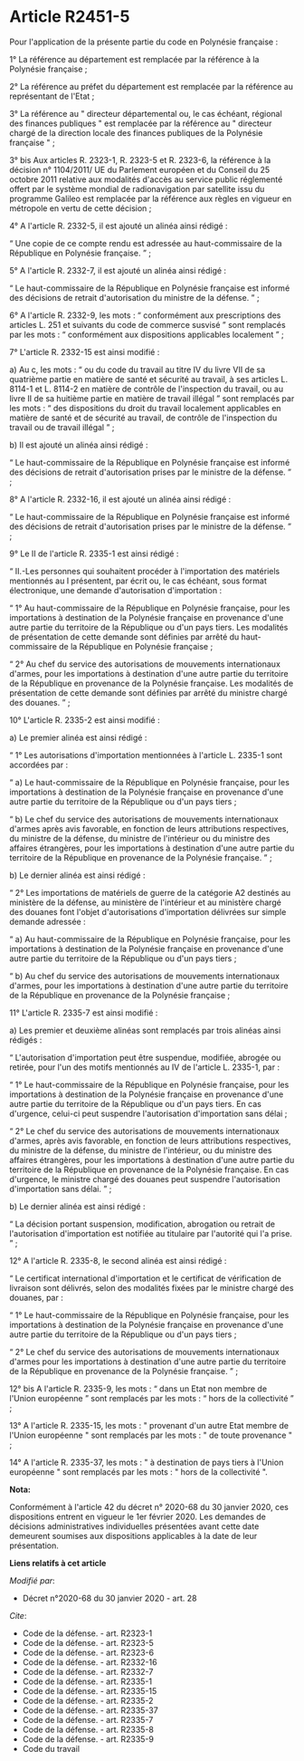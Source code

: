 # Article R2451-5

Pour l'application de la présente partie du code en Polynésie française : 

1° La référence au département est remplacée par la référence à la Polynésie française ; 

2° La référence au préfet du département est remplacée par la référence au représentant de l'Etat ; 

3° La référence au " directeur départemental ou, le cas échéant, régional des finances publiques " est remplacée par la
référence au " directeur chargé de la direction locale des finances publiques de la Polynésie française " ; 

3° bis Aux articles R. 2323-1, R. 2323-5 et R. 2323-6, la référence à la décision n° 1104/2011/ UE du Parlement européen et
du Conseil du 25 octobre 2011 relative aux modalités d'accès au service public réglementé offert par le système mondial de
radionavigation par satellite issu du programme Galileo est remplacée par la référence aux règles en vigueur en métropole en
vertu de cette décision ; 

4° A l'article R. 2332-5, il est ajouté un alinéa ainsi rédigé : 

“ Une copie de ce compte rendu est adressée au haut-commissaire de la République en Polynésie française. ” ; 

5° A l'article R. 2332-7, il est ajouté un alinéa ainsi rédigé : 

“ Le haut-commissaire de la République en Polynésie française est informé des décisions de retrait d'autorisation du ministre
de la défense. ” ; 

6° A l'article R. 2332-9, les mots : “ conformément aux prescriptions des articles L. 251 et suivants du code de commerce
susvisé ” sont remplacés par les mots : “ conformément aux dispositions applicables localement ” ; 

7° L'article R. 2332-15 est ainsi modifié : 

a) Au c, les mots : “ ou du code du travail au titre IV du livre VII de sa quatrième partie en matière de santé et sécurité
au travail, à ses articles L. 8114-1 et L. 8114-2 en matière de contrôle de l'inspection du travail, ou au livre II de sa
huitième partie en matière de travail illégal ” sont remplacés par les mots : “ des dispositions du droit du travail
localement applicables en matière de santé et de sécurité au travail, de contrôle de l'inspection du travail ou de travail
illégal ” ; 

b) Il est ajouté un alinéa ainsi rédigé : 

“ Le haut-commissaire de la République en Polynésie française est informé des décisions de retrait d'autorisation prises par
le ministre de la défense. ” ; 

8° A l'article R. 2332-16, il est ajouté un alinéa ainsi rédigé : 

“ Le haut-commissaire de la République en Polynésie française est informé des décisions de retrait d'autorisation prises par
le ministre de la défense. ” ; 

9° Le II de l'article R. 2335-1 est ainsi rédigé : 

“ II.-Les personnes qui souhaitent procéder à l'importation des matériels mentionnés au I présentent, par écrit ou, le cas
échéant, sous format électronique, une demande d'autorisation d'importation : 

“ 1° Au haut-commissaire de la République en Polynésie française, pour les importations à destination de la Polynésie
française en provenance d'une autre partie du territoire de la République ou d'un pays tiers. Les modalités de présentation
de cette demande sont définies par arrêté du haut-commissaire de la République en Polynésie française ; 

“ 2° Au chef du service des autorisations de mouvements internationaux d'armes, pour les importations à destination d'une
autre partie du territoire de la République en provenance de la Polynésie française. Les modalités de présentation de cette
demande sont définies par arrêté du ministre chargé des douanes. ” ; 

10° L'article R. 2335-2 est ainsi modifié : 

a) Le premier alinéa est ainsi rédigé : 

“ 1° Les autorisations d'importation mentionnées à l'article L. 2335-1 sont accordées par : 

“ a) Le haut-commissaire de la République en Polynésie française, pour les importations à destination de la Polynésie
française en provenance d'une autre partie du territoire de la République ou d'un pays tiers ; 

“ b) Le chef du service des autorisations de mouvements internationaux d'armes après avis favorable, en fonction de leurs
attributions respectives, du ministre de la défense, du ministre de l'intérieur ou du ministre des affaires étrangères, pour
les importations à destination d'une autre partie du territoire de la République en provenance de la Polynésie française.
” ; 

b) Le dernier alinéa est ainsi rédigé : 

“ 2° Les importations de matériels de guerre de la catégorie A2 destinés au ministère de la défense, au ministère de
l'intérieur et au ministère chargé des douanes font l'objet d'autorisations d'importation délivrées sur simple demande
adressée : 

“ a) Au haut-commissaire de la République en Polynésie française, pour les importations à destination de la Polynésie
française en provenance d'une autre partie du territoire de la République ou d'un pays tiers ; 

“ b) Au chef du service des autorisations de mouvements internationaux d'armes, pour les importations à destination d'une
autre partie du territoire de la République en provenance de la Polynésie française ; 

11° L'article R. 2335-7 est ainsi modifié : 

a) Les premier et deuxième alinéas sont remplacés par trois alinéas ainsi rédigés : 

“ L'autorisation d'importation peut être suspendue, modifiée, abrogée ou retirée, pour l'un des motifs mentionnés au IV de
l'article L. 2335-1, par : 

“ 1° Le haut-commissaire de la République en Polynésie française, pour les importations à destination de la Polynésie
française en provenance d'une autre partie du territoire de la République ou d'un pays tiers. En cas d'urgence, celui-ci peut
suspendre l'autorisation d'importation sans délai ; 

“ 2° Le chef du service des autorisations de mouvements internationaux d'armes, après avis favorable, en fonction de leurs
attributions respectives, du ministre de la défense, du ministre de l'intérieur, ou du ministre des affaires étrangères, pour
les importations à destination d'une autre partie du territoire de la République en provenance de la Polynésie française. En
cas d'urgence, le ministre chargé des douanes peut suspendre l'autorisation d'importation sans délai. ” ; 

b) Le dernier alinéa est ainsi rédigé : 

“ La décision portant suspension, modification, abrogation ou retrait de l'autorisation d'importation est notifiée au
titulaire par l'autorité qui l'a prise. ” ; 

12° A l'article R. 2335-8, le second alinéa est ainsi rédigé : 

“ Le certificat international d'importation et le certificat de vérification de livraison sont délivrés, selon des modalités
fixées par le ministre chargé des douanes, par : 

“ 1° Le haut-commissaire de la République en Polynésie française, pour les importations à destination de la Polynésie
française en provenance d'une autre partie du territoire de la République ou d'un pays tiers ; 

“ 2° Le chef du service des autorisations de mouvements internationaux d'armes pour les importations à destination d'une
autre partie du territoire de la République en provenance de la Polynésie française. ” ; 

12° bis A l'article R. 2335-9, les mots : “ dans un Etat non membre de l'Union européenne ” sont remplacés par les mots : “
hors de la collectivité ” ; 

13° A l'article R. 2335-15, les mots : " provenant d'un autre Etat membre de l'Union européenne " sont remplacés par les
mots : " de toute provenance " ; 

14° A l'article R. 2335-37, les mots : " à destination de pays tiers à l'Union européenne " sont remplacés par les mots : "
hors de la collectivité ".

**Nota:**

Conformément à l'article 42 du décret n° 2020-68 du 30 janvier 2020, ces dispositions entrent en vigueur le 1er février 2020.
Les demandes de décisions administratives individuelles présentées avant cette date demeurent soumises aux dispositions
applicables à la date de leur présentation.

**Liens relatifs à cet article**

_Modifié par_:

  - Décret n°2020-68 du 30 janvier 2020 - art. 28

_Cite_:

  - Code de la défense. - art. R2323-1
  - Code de la défense. - art. R2323-5
  - Code de la défense. - art. R2323-6
  - Code de la défense. - art. R2332-16
  - Code de la défense. - art. R2332-7
  - Code de la défense. - art. R2335-1
  - Code de la défense. - art. R2335-15
  - Code de la défense. - art. R2335-2
  - Code de la défense. - art. R2335-37
  - Code de la défense. - art. R2335-7
  - Code de la défense. - art. R2335-8
  - Code de la défense. - art. R2335-9
  - Code du travail
